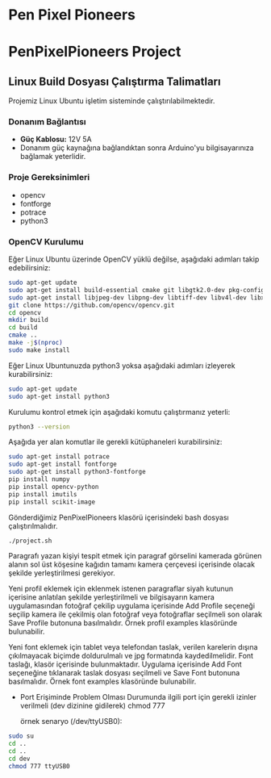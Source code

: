 # Pen Pixel Pioneers

# PenPixelPioneers Project

## Linux Build Dosyası Çalıştırma Talimatları

Projemiz Linux Ubuntu işletim sisteminde çalıştırılabilmektedir.

### Donanım Bağlantısı

- **Güç Kablosu:** 12V 5A
- Donanım güç kaynağına bağlandıktan sonra Arduino'yu bilgisayarınıza bağlamak yeterlidir.

### Proje Gereksinimleri

- opencv
- fontforge
- potrace
- python3

### OpenCV Kurulumu

Eğer Linux Ubuntu üzerinde OpenCV yüklü değilse, aşağıdaki adımları takip edebilirsiniz:

```bash
sudo apt-get update
sudo apt-get install build-essential cmake git libgtk2.0-dev pkg-config libavcodec-dev libavformat-dev libswscale-dev
sudo apt-get install libjpeg-dev libpng-dev libtiff-dev libv4l-dev libxvidcore-dev libx264-dev libatlas-base-dev gfortran
git clone https://github.com/opencv/opencv.git
cd opencv
mkdir build
cd build
cmake ..
make -j$(nproc)
sudo make install
```
Eğer Linux Ubuntunuzda python3 yoksa aşağıdaki adımları izleyerek kurabilirsiniz:

```bash
sudo apt-get update
sudo apt-get install python3
```
Kurulumu kontrol etmek için aşağıdaki komutu çalıştırmanız yeterli:
```bash
python3 --version
```

Aşağıda yer alan komutlar ile gerekli kütüphaneleri kurabilirsiniz:

```bash
sudo apt-get install potrace
sudo apt-get install fontforge
sudo apt-get install python3-fontforge
pip install numpy
pip install opencv-python
pip install imutils
pip install scikit-image
```

Gönderdiğimiz PenPixelPioneers klasörü içerisindeki bash dosyası çalıştırılmalıdır.

```bash
./project.sh
```

Paragrafı yazan kişiyi tespit etmek için paragraf görselini kamerada görünen alanın sol üst köşesine kağıdın tamamı kamera çerçevesi içerisinde olacak şekilde yerleştirilmesi gerekiyor.

Yeni profil eklemek için eklenmek istenen paragraflar siyah kutunun içerisine anlatılan şekilde yerleştirilmeli ve bilgisayarın kamera uygulamasından fotoğraf çekilip uygulama içerisinde Add Profile seçeneği seçilip kamera ile çekilmiş olan fotoğraf veya fotoğraflar seçilmeli son olarak Save Profile butonuna basılmalıdır. Örnek profil examples klasöründe bulunabilir. 

Yeni font eklemek için tablet veya telefondan taslak, verilen karelerin dışına çıkılmayacak biçimde doldurulmalı ve jpg formatında kaydedilmelidir. Font taslağı, klasör içerisinde bulunmaktadır. Uygulama içerisinde Add Font seçeneğine tıklanarak taslak dosyası seçilmeli ve Save Font butonuna basılmalıdır. Örnek font examples klasöründe bulunabilir. 


- Port Erişiminde Problem Olması Durumunda ilgili port için gerekli izinler verilmeli (dev dizinine gidilerek)
	chmod 777 <port>

	örnek senaryo (/dev/ttyUSB0):
```bash
sudo su
cd .. 
cd ..
cd dev
chmod 777 ttyUSB0
```
